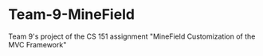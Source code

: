 # Team-9-MineField
Team 9's project of the CS 151 assignment "MineField Customization of the MVC Framework"
